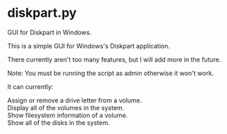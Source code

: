 # diskpart.py
GUI for Diskpart in Windows.


This is a simple GUI for Windows's Diskpart application.  

There currently aren't too many features, but I will add more in the future.  

Note: You must be running the script as admin otherwise it won't work.  

It can currently:

Assign or remove a drive letter from a volume.  
Display all of the volumes in the system.  
Show filesystem information of a volume.  
Show all of the disks in the system.  
